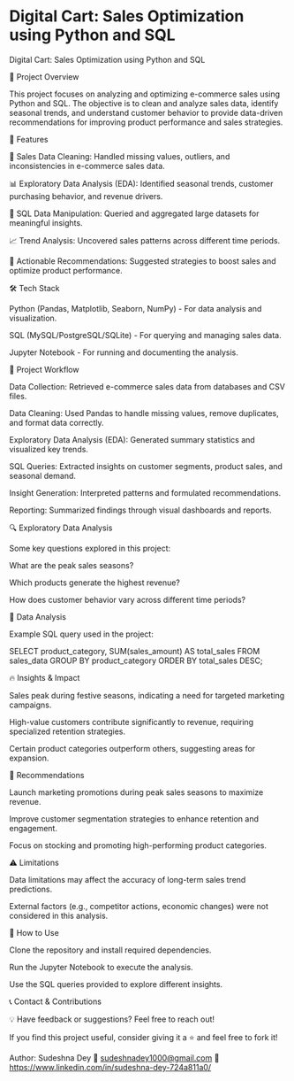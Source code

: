 # Digital Cart: Sales Optimization using Python and SQL


Digital Cart: Sales Optimization using Python and SQL

📌 Project Overview

This project focuses on analyzing and optimizing e-commerce sales using Python and SQL. The objective is to clean and analyze sales data, identify seasonal trends, and understand customer behavior to provide data-driven recommendations for improving product performance and sales strategies.

🚀 Features

🛒 Sales Data Cleaning: Handled missing values, outliers, and inconsistencies in e-commerce sales data.

📊 Exploratory Data Analysis (EDA): Identified seasonal trends, customer purchasing behavior, and revenue drivers.

🔄 SQL Data Manipulation: Queried and aggregated large datasets for meaningful insights.

📈 Trend Analysis: Uncovered sales patterns across different time periods.

📢 Actionable Recommendations: Suggested strategies to boost sales and optimize product performance.

🛠 Tech Stack

Python (Pandas, Matplotlib, Seaborn, NumPy) - For data analysis and visualization.

SQL (MySQL/PostgreSQL/SQLite) - For querying and managing sales data.

Jupyter Notebook - For running and documenting the analysis.

📂 Project Workflow

Data Collection: Retrieved e-commerce sales data from databases and CSV files.

Data Cleaning: Used Pandas to handle missing values, remove duplicates, and format data correctly.

Exploratory Data Analysis (EDA): Generated summary statistics and visualized key trends.

SQL Queries: Extracted insights on customer segments, product sales, and seasonal demand.

Insight Generation: Interpreted patterns and formulated recommendations.

Reporting: Summarized findings through visual dashboards and reports.

🔍 Exploratory Data Analysis

Some key questions explored in this project:

What are the peak sales seasons?

Which products generate the highest revenue?

How does customer behavior vary across different time periods?

🔢 Data Analysis

Example SQL query used in the project:

SELECT product_category, SUM(sales_amount) AS total_sales
FROM sales_data
GROUP BY product_category
ORDER BY total_sales DESC;

🔥 Insights & Impact

Sales peak during festive seasons, indicating a need for targeted marketing campaigns.

High-value customers contribute significantly to revenue, requiring specialized retention strategies.

Certain product categories outperform others, suggesting areas for expansion.

📌 Recommendations

Launch marketing promotions during peak sales seasons to maximize revenue.

Improve customer segmentation strategies to enhance retention and engagement.

Focus on stocking and promoting high-performing product categories.

⚠️ Limitations

Data limitations may affect the accuracy of long-term sales trend predictions.

External factors (e.g., competitor actions, economic changes) were not considered in this analysis.

📌 How to Use

Clone the repository and install required dependencies.

Run the Jupyter Notebook to execute the analysis.

Use the SQL queries provided to explore different insights.

📞 Contact & Contributions

💡 Have feedback or suggestions? Feel free to reach out!

If you find this project useful, consider giving it a ⭐ and feel free to fork it!

Author: Sudeshna Dey 📧 sudeshnadey1000@gmail.com 🔗 https://www.linkedin.com/in/sudeshna-dey-724a811a0/ 
